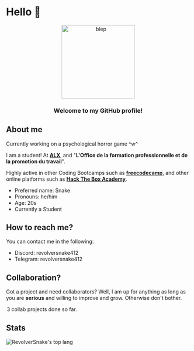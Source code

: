 # Hello 👋
<div align="center">
  <img width="200" height="200" src="https://gcdnb.pbrd.co/images/CVvzMxntevZV.gif?o=1" alt="blep">
</div>
<h3 align="center">Welcome to my GitHub profile!</h3>
<div>
  <h2>About me</h2>
  <p>Currently working on a psychological horror game ^w^</p>
  <p>I am a student! At <a href="https://www.alxafrica.com/"><b>ALX</b></a>, and "<b>L'Office de la formation professionnelle et de la promotion du travail</b>".</p>
  <p>Highly active in other Coding Bootcamps such as <a href="https://www.freecodecamp.org/learn/"><b>freecodecamp</b></a>, and other online platforms such as <a href="https://www.hackthebox.com/"><b>Hack The Box Academy</b></a>.</p>
  <ul>
    <li>Preferred name: Snake</li>
    <li>Pronouns: he/him</li>
    <li>Age: 20s</li>
    <li>Currently a Student</li>
  </ul>
  <h2>How to reach me?</h2>
  <p>You can contact me in the following:</p>
  <ul>
    <li>Discord: revolversnake412</li>
    <li>Telegram: revolversnake412</li>
  </ul>
  <h2>Collaboration?</h2>
  <p>Got a project and need collaborators? Well, I am up for anything as long as you are <b>serious</b> and willing to improve and grow. Otherwise don't bother.</p>
  <legend>3 collab projects done so far.</legend>
</div>

## Stats
![RevolverSnake's top lang](https://github-readme-stats.vercel.app/api/top-langs/?username=RevolverSnake412&theme=highcontrast&title_color=228B22&border_color=228B22&text_color=ffffff&border_radius=0&langs_count=15&layout=compact&size_weight=0.5&count_weight=0.5&custom_title=Preferred+Languages)
